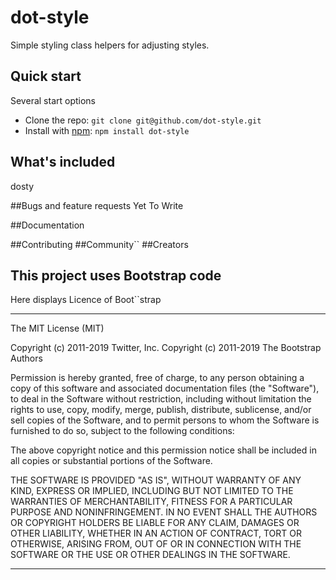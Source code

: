 # dot-style
Simple styling class helpers for adjusting styles.

## Quick start
Several start options

- Clone the repo: `git clone git@github.com/dot-style.git`
- Install with [npm](https://www.npmjs.com/): `npm install dot-style`

## What's included
dosty


##Bugs and feature requests
Yet To Write

##Documentation


##Contributing
##Community``
##Creators
## This project uses Bootstrap code
Here displays Licence of Boot``strap

---

The MIT License (MIT)

Copyright (c) 2011-2019 Twitter, Inc.
Copyright (c) 2011-2019 The Bootstrap Authors

Permission is hereby granted, free of charge, to any person obtaining a copy
of this software and associated documentation files (the "Software"), to deal
in the Software without restriction, including without limitation the rights
to use, copy, modify, merge, publish, distribute, sublicense, and/or sell
copies of the Software, and to permit persons to whom the Software is
furnished to do so, subject to the following conditions:

The above copyright notice and this permission notice shall be included in
all copies or substantial portions of the Software.

THE SOFTWARE IS PROVIDED "AS IS", WITHOUT WARRANTY OF ANY KIND, EXPRESS OR
IMPLIED, INCLUDING BUT NOT LIMITED TO THE WARRANTIES OF MERCHANTABILITY,
FITNESS FOR A PARTICULAR PURPOSE AND NONINFRINGEMENT. IN NO EVENT SHALL THE
AUTHORS OR COPYRIGHT HOLDERS BE LIABLE FOR ANY CLAIM, DAMAGES OR OTHER
LIABILITY, WHETHER IN AN ACTION OF CONTRACT, TORT OR OTHERWISE, ARISING FROM,
OUT OF OR IN CONNECTION WITH THE SOFTWARE OR THE USE OR OTHER DEALINGS IN
THE SOFTWARE.

---